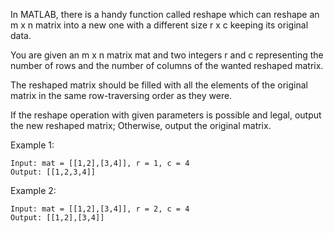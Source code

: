 In MATLAB, there is a handy function called reshape which can reshape an m x n matrix into a new one with a different size r x c keeping its original data.

You are given an m x n matrix mat and two integers r and c representing the number of rows and the number of columns of the wanted reshaped matrix.

The reshaped matrix should be filled with all the elements of the original matrix in the same row-traversing order as they were.

If the reshape operation with given parameters is possible and legal, output the new reshaped matrix; Otherwise, output the original matrix.

 

Example 1:

    Input: mat = [[1,2],[3,4]], r = 1, c = 4
    Output: [[1,2,3,4]]

Example 2:

    Input: mat = [[1,2],[3,4]], r = 2, c = 4
    Output: [[1,2],[3,4]]
